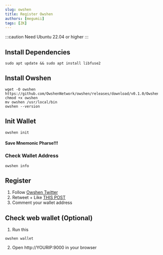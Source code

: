 ```yaml
---
slug: owshen
title: Register Owshen
authors: [megumii]
tags: [ZK]
---
```


:::caution
Need Ubuntu 22.04 or higher
:::

## Install Dependencies

```
sudo apt update && sudo apt install libfuse2
```

## Install Owshen

```
wget -O owshen https://github.com/OwshenNetwork/owshen/releases/download/v0.1.0/Owshen_v0.1.0_x86_64.AppImage; chmod +x owshen
mv owshen /usr/local/bin 
owshen --version
```

## Init Wallet

```
owshen init
```

#### Save Mnemonic Pharse!!!

### Check Wallet Address

```
owshen info
```

## Register

1. Follow [Owshen Twitter](https://x.com/OwshenNetwork)
2. Retweet + Like [THIS POST](https://x.com/OwshenNetwork/status/1739258666199449979)
3. Comment your wallet address

## Check web wallet (Optional)

1. Run this

```
owshen wallet
```

2. Open http://YOURIP:9000 in your browser